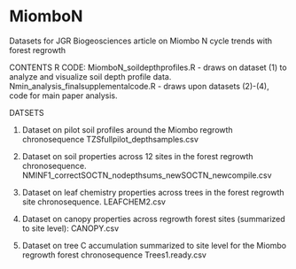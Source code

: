 # MiomboN
Datasets for JGR Biogeosciences article on Miombo N cycle trends with forest regrowth

CONTENTS
R CODE:
MiomboN_soildepthprofiles.R - draws on dataset (1) to analyze and visualize soil depth profile data.
Nmin_analysis_finalsupplementalcode.R - draws upon datasets (2)-(4), code for main paper analysis.

DATSETS
1) Dataset on pilot soil profiles around the Miombo regrowth chronosequence
TZSfullpilot_depthsamples.csv

2) Dataset on soil properties across 12 sites in the forest regrowth chronosequence.
NMINF1_correctSOCTN_nodepthsums_newSOCTN_newcompile.csv

3) Dataset on leaf chemistry properties across trees in the forest regrowth site chronosequence.
LEAFCHEM2.csv

4) Dataset on canopy properties across regrowth forest sites (summarized to site level):
CANOPY.csv

5) Dataset on tree C accumulation summarized to site level for the Miombo regrowth forest chronosequence
Trees1.ready.csv

